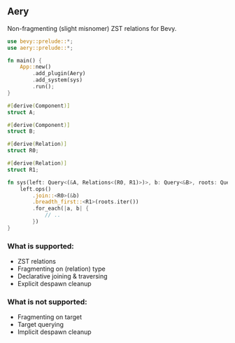 ## Aery
Non-fragmenting (slight misnomer) ZST relations for Bevy.

```rs
use bevy::prelude::*;
use aery::prelude::*;

fn main() {
    App::new()
        .add_plugin(Aery)
        .add_system(sys)
        .run();
}

#[derive(Component)]
struct A;

#[derive(Component)]
struct B;

#[derive(Relation)]
struct R0;

#[derive(Relation)]
struct R1;

fn sys(left: Query<(&A, Relations<(R0, R1)>)>, b: Query<&B>, roots: Query<Entity, RootOf<R1>>) {
    left.ops()
        .join::<R0>(&b)
        .breadth_first::<R1>(roots.iter())
        .for_each(|a, b| {
            // ..
        })
}
```

### What is supported:
- ZST relations
- Fragmenting on (relation) type
- Declarative joining & traversing
- Explicit despawn cleanup

### What is not supported:
- Fragmenting on target
- Target querying
- Implicit despawn cleanup
